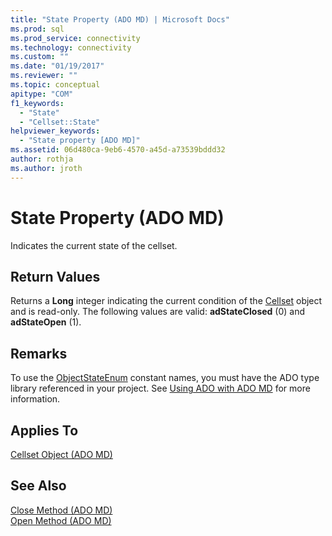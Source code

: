 ```yaml
---
title: "State Property (ADO MD) | Microsoft Docs"
ms.prod: sql
ms.prod_service: connectivity
ms.technology: connectivity
ms.custom: ""
ms.date: "01/19/2017"
ms.reviewer: ""
ms.topic: conceptual
apitype: "COM"
f1_keywords: 
  - "State"
  - "Cellset::State"
helpviewer_keywords: 
  - "State property [ADO MD]"
ms.assetid: 06d480ca-9eb6-4570-a45d-a73539bddd32
author: rothja
ms.author: jroth
---
```

# State Property (ADO MD)
Indicates the current state of the cellset.  
  
## Return Values  
 Returns a **Long** integer indicating the current condition of the [Cellset](../../../ado/reference/ado-md-api/cellset-object-ado-md.md) object and is read-only. The following values are valid: **adStateClosed** (0) and **adStateOpen** (1).  
  
## Remarks  
 To use the [ObjectStateEnum](../../../ado/reference/ado-api/objectstateenum.md) constant names, you must have the ADO type library referenced in your project. See [Using ADO with ADO MD](../../../ado/guide/multidimensional/using-ado-with-ado-md.md) for more information.  
  
## Applies To  
 [Cellset Object (ADO MD)](../../../ado/reference/ado-md-api/cellset-object-ado-md.md)  
  
## See Also  
 [Close Method (ADO MD)](../../../ado/reference/ado-md-api/close-method-ado-md.md)   
 [Open Method (ADO MD)](../../../ado/reference/ado-md-api/open-method-ado-md.md)
